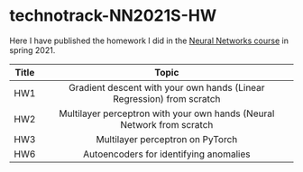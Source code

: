 # technotrack-NN2021S-HW
Here I have published the homework I did in the [Neural Networks course](https://github.com/mailcourses/technotrack-NN2021S-lectures) in spring 2021.

| Title         | Topic                                                                  | 
| ------------- |:----------------------------------------------------------------------:| 
| HW1           | Gradient descent with your own hands (Linear Regression) from scratch  | 
| HW2           | Multilayer perceptron with your own hands (Neural Network from scratch |  
| HW3           | Multilayer perceptron on PyTorch                                       |   
| HW6           | Autoencoders for identifying anomalies                                 |
